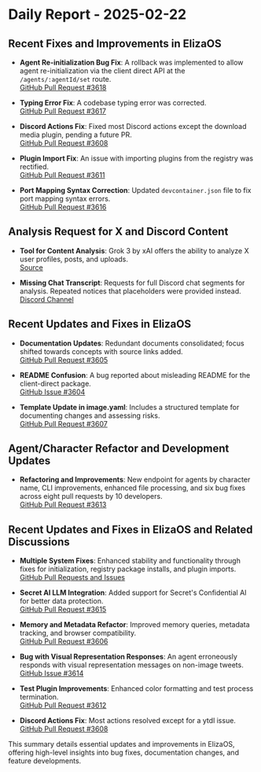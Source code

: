 # Daily Report - 2025-02-22

## Recent Fixes and Improvements in ElizaOS

- **Agent Re-initialization Bug Fix**: A rollback was implemented to allow agent re-initialization via the client direct API at the `/agents/:agentId/set` route.  
  [GitHub Pull Request #3618](https://github.com/elizaOS/eliza/pull/3618)
  
- **Typing Error Fix**: A codebase typing error was corrected.  
  [GitHub Pull Request #3617](https://github.com/elizaOS/eliza/pull/3617)

- **Discord Actions Fix**: Fixed most Discord actions except the download media plugin, pending a future PR.  
  [GitHub Pull Request #3608](https://github.com/elizaOS/eliza/pull/3608)

- **Plugin Import Fix**: An issue with importing plugins from the registry was rectified.  
  [GitHub Pull Request #3611](https://github.com/elizaOS/eliza/pull/3611)

- **Port Mapping Syntax Correction**: Updated `devcontainer.json` file to fix port mapping syntax errors.  
  [GitHub Pull Request #3616](https://github.com/elizaOS/eliza/pull/3616)

## Analysis Request for X and Discord Content

- **Tool for Content Analysis**: Grok 3 by xAI offers the ability to analyze X user profiles, posts, and uploads.  
  [Source](https://twitter.com/shawmakesmagic/status/1893134538282262807)

- **Missing Chat Transcript**: Requests for full Discord chat segments for analysis. Repeated notices that placeholders were provided instead.  
  [Discord Channel](https://discord.com/channels/1253563208833433701/1326603270893867064)

## Recent Updates and Fixes in ElizaOS

- **Documentation Updates**: Redundant documents consolidated; focus shifted towards concepts with source links added.  
  [GitHub Pull Request #3605](https://github.com/elizaOS/eliza/pull/3605)

- **README Confusion**: A bug reported about misleading README for the client-direct package.  
  [GitHub Issue #3604](https://github.com/elizaOS/eliza/issues/3604)

- **Template Update in image.yaml**: Includes a structured template for documenting changes and assessing risks.  
  [GitHub Pull Request #3607](https://github.com/elizaOS/eliza/pull/3607)

## Agent/Character Refactor and Development Updates

- **Refactoring and Improvements**: New endpoint for agents by character name, CLI improvements, enhanced file processing, and six bug fixes across eight pull requests by 10 developers.  
  [GitHub Pull Request #3613](https://github.com/elizaOS/eliza/pull/3613)

## Recent Updates and Fixes in ElizaOS and Related Discussions

- **Multiple System Fixes**: Enhanced stability and functionality through fixes for initialization, registry package installs, and plugin imports.  
  [GitHub Pull Requests and Issues](https://github.com/elizaOS/eliza)

- **Secret AI LLM Integration**: Added support for Secret's Confidential AI for better data protection.  
  [GitHub Pull Request #3615](https://github.com/elizaOS/eliza/pull/3615)

- **Memory and Metadata Refactor**: Improved memory queries, metadata tracking, and browser compatibility.  
  [GitHub Pull Request #3606](https://github.com/elizaOS/eliza/pull/3606)

- **Bug with Visual Representation Responses**: An agent erroneously responds with visual representation messages on non-image tweets.  
  [GitHub Issue #3614](https://github.com/elizaOS/eliza/issues/3614)

- **Test Plugin Improvements**: Enhanced color formatting and test process termination.  
  [GitHub Pull Request #3612](https://github.com/elizaOS/eliza/pull/3612)

- **Discord Actions Fix**: Most actions resolved except for a ytdl issue.  
  [GitHub Pull Request #3608](https://github.com/elizaOS/eliza/pull/3608)

This summary details essential updates and improvements in ElizaOS, offering high-level insights into bug fixes, documentation changes, and feature developments.
